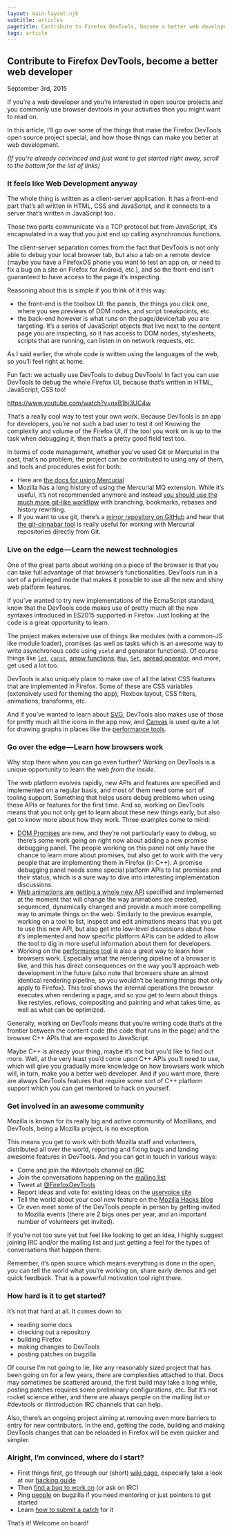 ```yaml
---
layout: main-layout.njk
subtitle: articles
pagetitle: Contribute to Firefox DevTools, become a better web developer
tags: article
---
```


## Contribute to Firefox DevTools, become a better web developer

<time datetime="2015-09-03">September 3rd, 2015</time>

If you’re a web developer and you’re interested in open source projects and you commonly use browser devtools in your activities then you might want to read on.

In this article, I’ll go over some of the things that make the Firefox DevTools open source project special, and how those things can make you better at web development.

_(If you’re already convinced and just want to get started right away, scroll to the bottom for the list of links)_

### It feels like Web Development anyway

The whole thing is written as a client-server application. It has a front-end part that’s all written in HTML, CSS and JavaScript, and it connects to a server that’s written in JavaScript too.

Those two parts communicate via a TCP protocol but from JavaScript, it’s encapsulated in a way that you just end up calling asynchronous functions.

The client-server separation comes from the fact that DevTools is not only able to debug your local browser tab, but also a tab on a remote device (maybe you have a FirefoxOS phone you want to test an app on, or need to fix a bug on a site on Firefox for Android, etc.), and so the front-end isn’t guaranteed to have access to the page it’s inspecting.

Reasoning about this is simple if you think of it this way:

* the front-end is the toolbox UI: the panels, the things you click one, where you see previews of DOM nodes, and script breakpoints, etc.
* the back-end however is what runs on the page/device/tab you are targeting. It’s a series of JavaScript objects that live next to the content page you are inspecting, so it has access to DOM nodes, stylesheets, scripts that are running, can listen in on network requests, etc.

As I said earlier, the whole code is written using the languages of the web, so you’ll feel right at home.

Fun fact: we actually use DevTools to debug DevTools! In fact you can use DevTools to debug the whole Firefox UI, because that’s written in HTML, JavaScript, CSS too!

https://www.youtube.com/watch?v=nxB1hj3UC4w

That’s a really cool way to test your own work. Because DevTools is an app for developers, you’re not such a bad user to test it on!
Knowing the complexity and volume of the Firefox UI, if the tool you work on is up to the task when debugging it, then that’s a pretty good field test too.

In terms of code management, whether you’ve used Git or Mercurial in the past, that’s no problem, the project can be contributed to using any of them, and tools and procedures exist for both:

* Here are [the docs for using Mercurial](https://mozilla-version-control-tools.readthedocs.org/en/latest/hgmozilla/index.html)
* Mozilla has a long history of using the Mercurial MQ extension. While it’s useful, it’s not recommended anymore and instead [you should use the much more git-like workflow](http://gregoryszorc.com/blog/2014/06/23/please-stop-using-mq/) with branching, bookmarks, rebases and history rewriting.
* If you want to use git, there’s a [mirror repository on GitHub](https://github.com/mozilla/gecko-dev/) and hear that [the git-cinnabar tool](https://github.com/glandium/git-cinnabar) is really useful for working with Mercurial repositories directly from Git.

### Live on the edge — Learn the newest technologies

One of the great parts about working on a piece of the browser is that you can take full advantage of that browser’s functionalities. DevTools run in a sort of a privileged mode that makes it possible to use all the new and shiny web platform features.

If you’ve wanted to try new implementations of the EcmaScript standard, know that the DevTools code makes use of pretty much all the new syntaxes introduced in ES2015 supported in Firefox. Just looking at the code is a great opportunity to learn.

The project makes extensive use of things like modules (with a common-JS like module loader), promises (as well as tasks which is an awesome way to write asynchronous code using `yield` and generator functions). Of course things like [`let`](https://developer.mozilla.org/en-US/docs/Web/JavaScript/Reference/Statements/let), [`const`](https://developer.mozilla.org/en-US/docs/Web/JavaScript/Reference/Statements/const), [arrow functions](https://developer.mozilla.org/en-US/docs/Web/JavaScript/Reference/Functions/Arrow_functions), [`Map`](https://developer.mozilla.org/en-US/docs/Web/JavaScript/Reference/Global_Objects/Map), [`Set`](https://developer.mozilla.org/en-US/docs/Web/JavaScript/Reference/Global_Objects/Set), [spread operator](https://developer.mozilla.org/en-US/docs/Web/JavaScript/Reference/Operators/Spread_operator), and more, get used a lot too.

DevTools is also uniquely place to make use of all the latest CSS features that are implemented in Firefox. Some of these are CSS variables (extensively used for theming the app), Flexbox layout, CSS filters, animations, transforms, etc.

And if you’ve wanted to learn about [SVG](https://developer.mozilla.org/en-US/docs/Web/SVG), DevTools also makes use of those for pretty much all the icons in the app now, and [Canvas](https://developer.mozilla.org/en-US/docs/Web/API/Canvas_API/Tutorial) is used quite a lot for drawing graphs in places like the [performance tools](https://developer.mozilla.org/en-US/docs/Tools/Performance).

### Go over the edge — Learn how browsers work

Why stop there when you can go even further?
Working on DevTools is a unique opportunity to learn the web _from the inside_.

The web platform evolves rapidly, new APIs and features are specified and implemented on a regular basis, and most of them need some sort of tooling support. Something that helps users debug problems when using these APIs or features for the first time.
And so, working on DevTools means that you not only get to learn about these new things early, but also get to know more about how they work. Three examples come to mind:

* [DOM Promises](https://developer.mozilla.org/en-US/docs/Web/JavaScript/Reference/Global_Objects/Promise) are new, and they’re not particularly easy to debug, so there’s some work going on right now about adding a new promise debugging panel.
The people working on this panel not only have the chance to learn more about promises, but also get to work with the very people that are implementing them in Firefox (in C++). A promise debugging panel needs some special platform APIs to list promises and their status, which is a sure way to dive into interesting implementation discussions.
* [Web animations are getting a whole new API](https://w3c.github.io/web-animations/) specified and implemented at the moment that will change the way animations are created, sequenced, dynamically changed and provide a much more compelling way to animate things on the web.
Similarly to the previous example, working on a tool to list, inspect and edit animations means that you get to use this new API, but also get into low-level discussions about how it’s implemented and how specific platform APIs can be added to allow the tool to dig in more useful information about them for developers.
* Working on the [performance tool](https://developer.mozilla.org/en-US/docs/Tools/Performance) is also a great way to learn how browsers work. Especially what the rendering pipeline of a browser is like, and this has direct consequences on the way you’ll approach web development in the future (also note that browsers share an almost identical rendering pipeline, so you wouldn’t be learning things that only apply to Firefox).
This tool shows the internal operations the browser executes when rendering a page, and so you get to learn about things like restyles, reflows, compositing and painting and what takes time, as well as what can be optimized.

Generally, working on DevTools means that you’re writing code that’s at the frontier between the content code (the code that runs in the page) and the browser C++ APIs that are exposed to JavaScript.

Maybe C++ is already your thing, maybe it’s not but you’d like to find out more. Well, at the very least you’d come upon C++ APIs you’ll need to use, which will give you gradually more knowledge on how browsers work which will, in turn, make you a better web developer.
And if you want more, there are always DevTools features that require some sort of C++ platform support which you can get mentored to hack on yourself.

### Get involved in an awesome community

Mozilla is known for its really big and active community of Mozillians, and DevTools, being a Mozilla project, is no exception.

This means you get to work with both Mozilla staff and volunteers, distributed all over the world, reporting and fixing bugs and landing awesome features in DevTools. And you can get in touch in various ways:

* Come and join the #devtools channel on [IRC](https://wiki.mozilla.org/IRC)
* Join the conversations happening on the [mailing list](https://lists.mozilla.org/listinfo/dev-developer-tools)
* Tweet at [@FirefoxDevTools](https://twitter.com/FirefoxDevTools)
* Report ideas and vote for existing ideas on the [uservoice site](https://ffdevtools.uservoice.com/)
* Tell the world about your cool new feature on the [Mozilla Hacks blog](https://hacks.mozilla.org/)
* Or even meet some of the DevTools people in person by getting invited to Mozilla events (there are 2 bigs ones per year, and an important number of volunteers get invited).

If you’re not too sure yet but feel like looking to get an idea, I highly suggest joining IRC and/or the mailing list and just getting a feel for the types of conversations that happen there.

Remember, it’s open source which means everything is done in the open, you can tell the world what you’re working on, share early demos and get quick feedback. That is a powerful motivation tool right there.

### How hard is it to get started?

It’s not that hard at all. It comes down to:

* reading some docs
* checking out a repository
* building Firefox
* making changes to DevTools
* posting patches on bugzilla

Of course I’m not going to lie, like any reasonably sized project that has been going on for a few years, there are complexities attached to that. Docs may sometimes be scattered around, the first build may take a long while, posting patches requires some preliminary configurations, etc. But it’s not rocket science either, and there are always people on the mailing list or #devtools or #introduction IRC channels that can help.

Also, there’s an ongoing project aiming at removing even more barriers to entry for new contributors. In the end, getting the code, building and making DevTools changes that can be reloaded in Firefox will be even quicker and simpler.

### Alright, I’m convinced, where do I start?

* First things first, go through our (short) [wiki page](https://wiki.mozilla.org/DevTools/GetInvolved), especially take a look at our [hacking guide](https://wiki.mozilla.org/DevTools/Hacking)
* Then [find a bug to work on](http://firefox-dev.tools/) (or ask on IRC)
* Ping [people](https://wiki.mozilla.org/DevTools/GetInvolved#Communication) on bugzilla if you need mentoring or just pointers to get started
* Learn [how to submit a patch](https://developer.mozilla.org/en-US/docs/Mozilla/Developer_guide/How_to_Submit_a_Patch) for it

That’s it! Welcome on board!